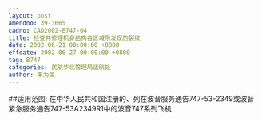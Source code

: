 ```yaml
---
layout: post
amendno: 39-3665
cadno: CAD2002-B747-04
title: 检查并修理机身结构各区域所发现的裂纹
date: 2002-06-21 00:00:00 +0800
effdate: 2002-06-27 00:00:00 +0800
tag: B747
categories: 民航华北管理局适航处
author: 朱为民
---
```


##适用范围:
在中华人民共和国注册的、列在波音服务通告747-53-2349或波音紧急服务通告747-53A2349R1中的波音747系列飞机

